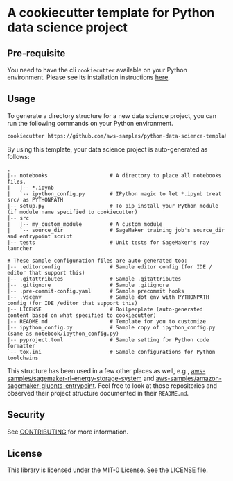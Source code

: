 # A cookiecutter template for Python data science project

## Pre-requisite

You need to have the cli `cookiecutter` available on your Python environment.
Please see its installation instructions
[here](https://cookiecutter.readthedocs.io/en/latest/installation.html).

## Usage

To generate a directory structure for a new data science project, you can run
the following commands on your Python environment.

```bash
cookiecutter https://github.com/aws-samples/python-data-science-template
```

By using this template, your data science project is auto-generated as follows:

```
.
|-- notebooks                    # A directory to place all notebooks files.
|   |-- *.ipynb
|   `-- ipython_config.py        # IPython magic to let *.ipynb treat src/ as PYTHONPATH
|-- setup.py                     # To pip install your Python module (if module name specified to cookiecutter)
|-- src
|   |-- my_custom_module         # A custom module
|   `-- source_dir               # SageMaker training job's source_dir and entrypoint script
|-- tests                        # Unit tests for SageMaker's ray launcher

# These sample configuration files are auto-generated too:
|-- .editorconfig                # Sample editor config (for IDE / editor that support this)
|-- .gitattributes               # Sample .gitattributes
|-- .gitignore                   # Sample .gitignore
|-- .pre-commit-config.yaml      # Sample precommit hooks
|-- .vscenv                      # Sample dot env with PYTHONPATH config (for IDE /editor that support this)
|-- LICENSE                      # Boilperplate (auto-generated content based on what specified to cookiecutter)
|-- README.md                    # Template for you to customize
|-- ipython_config.py            # Sample copy of ipython_config.py (same as notebook/ipython_config.py)
|-- pyproject.toml               # Sample setting for Python code formatter
`-- tox.ini                      # Sample configurations for Python toolchains
```

This structure has been used in a few other places as well, e.g.,
[aws-samples/sagemaker-rl-energy-storage-system](https://github.com/aws-samples/sagemaker-rl-energy-storage-system)
and [aws-samples/amazon-sagemaker-gluonts-entrypoint](https://github.com/aws-samples/amazon-sagemaker-gluonts-entrypoint).
Feel free to look at those repositories and observed their project structure
documented in their `README.md`.

## Security

See [CONTRIBUTING](CONTRIBUTING.md#security-issue-notifications) for more information.

## License

This library is licensed under the MIT-0 License. See the LICENSE file.
